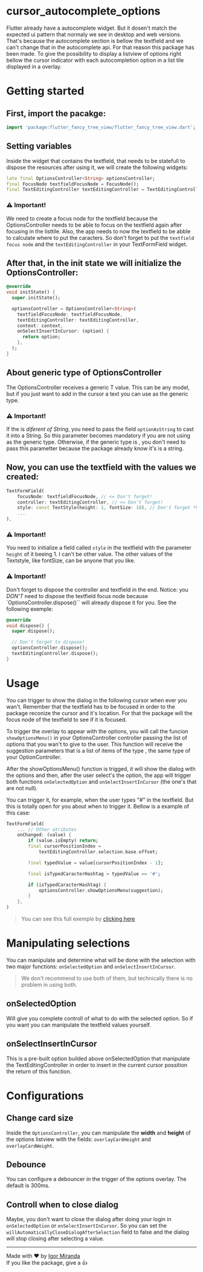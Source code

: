 # cursor_autocomplete_options
Flutter already have a autocomplete widget. But it dosen't match the expected ui pattern that normaly we see in desktop and web versions.
That's because the autocomplete section is bellow the textfield and we can't change that in the autocomplete api.
For that reason this package has been made. To give the possibility to display a listview of options right bellow the
cursor indicator with each autocompletion option in a list tile displayed in a overlay. 

# Getting started

## First, import the pacakge:
```dart
import 'package:flutter_fancy_tree_view/flutter_fancy_tree_view.dart';
```

## Setting variables
Inside the widget that contains the textfield, that needs to be statefull to dispose the resources after using it, we will create the following widgets:

```dart
late final OptionsController<String> optionsController;  
final FocusNode textfieldFocusNode = FocusNode(); 
final TextEditingController textEditingController = TextEditingController();
```

### ⚠️ Important!
We need to create a focus node for the textfield because the OptionsController needs to be able to focus on the textfield again after focusing in the listtile. Also, the app needs to now the textfield to be abble to calculate where to put the caracters. So don't forget to put the `textfield focus node` and the `textEditingController` in your TextFormField widget.  

## After that, in the init state we will initialize the OptionsController:

```dart
@override
void initState() {
  super.initState();

  optionsController = OptionsController<String>(
    textfieldFocusNode: textfieldFocusNode,
    textEditingController: textEditingController,
    context: context,
    onSelectInsertInCursor: (option) {
      return option;
    },
  );
}
```

## About generic type <T> of OptionsController
The OptionsController receives a generic T value. This can be any model, but if you just want
to add in the cursor a text you can use <String> as the generic type.

### ⚠️ Important!
If the <T> is *diferent of String*, you need to pass the field `optionAsString` to cast it into a String. So this parameter becomes mandatory if you are not using <String> as the generic type. Otherwise, if the generic type is <String>, you don't need to pass this parametter because the package already know it's is a string.

## Now, you can use the textfield with the values we created:

```dart
TextFormField(
    focusNode: textfieldFocusNode, // <= Don't forget!
    controller: textEditingController, // <= Don't forget!
    style: const TextStyle(height: 1, fontSize: 18), // Don't forget *height* parametter!
    ...
),
```

### ⚠️ Important!
You need to initialize a field called `style` in the textfield with the parameter `height` of it beeing 1. I can't be other value.
The other values of the Textstyle, like fontSize, can be anyone that you like.

### ⚠️ Important!
Don't forget to dispose the controller and textfield in the end.
Notice: you *DON'T* need to dispose the textfield focus node because `OptionsController.dispose()`` will already dispose it for you. See the following exemple:

```dart
@override
void dispose() {
  super.dispose();

  // Don't forget to dispose!
  optionsController.dispose();
  textEditingController.dispose();
}
```

# Usage

You can trigger to show the dialog in the following cursor when ever you wan't.
Remember that the textfield has to be focused in order to the package reconize the cursor and it's location. For that the package will the focus node of the textfield to see if it is focused.

To trigger the overlay to appear with the options, you will call the funcion `showOptionsMenu()` in your OptionsController controller passing the list of options that you wan't
to give to the user. This function will receive the suggestion parameters that is a list of items of the type <T>, the same type of your OptionController<T>.

After the showOptionsMenu() function is trigged, it will show the dialog with the options and then, after the user select's the option, the app will trigger both functions `onSelectedOption` and `onSelectInsertInCursor` (the one's that are not null).

You can trigger it, for example, when the user types "#" in the textfield. But this is totally open for you about when to trigger it. Bellow is a example of this case:

```dart
TextFormField(
    ... // Other atributes
    onChanged: (value) {
        if (value.isEmpty) return;
        final cursorPositionIndex =
            textEditingController.selection.base.offset;

        final typedValue = value[cursorPositionIndex - 1];

        final isTypedCaracterHashtag = typedValue == '#';

        if (isTypedCaracterHashtag) {
            optionsController.showOptionsMenu(suggestion);
        }
    },
)
```

> You can see this full exemple by [clicking here](https://pub.dev/packages/cursor_autocomplete_options/example)

# Manipulating selections
You can manipulate and determine what will be done with the selection with two major functions: `onSelectedOption` and `onSelectInsertInCursor`.
> We don't recommend to use both of them, but technically there is no problem in using both.

## onSelectedOption
Will give you complete controll of what to do with the selected option. So if you want you can manipulate the textfield values yourself.

## onSelectInsertInCursor
This is a pre-built option builded above onSelectedOption that manipulate the TextEditingController in order to insert in the current cursor possition the return of this function.

# Configurations

## Change card size
Inside the `OptionsController`, you can manipulate the **width** and **height** of the options listview with the fields: `overlayCardHeight` and `overlayCardWeight`.

## Debounce
You can configure a debouncer in the trigger of the options overlay. The default is 300ms.

## Controll when to close dialog
Maybe, you don't want to close the dialog after doing your login in `onSelectedOption` or `onSelectInsertInCursor`. So you can set the `willAutomaticallyCloseDialogAfterSelection` field to false and the dialog will stop closing after selecting a value.

---
Made with ❤ by [Igor Miranda](https://github.com/igormidev) <br>
If you like the package, give a 👍